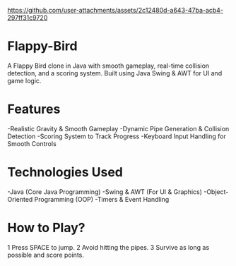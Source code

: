 

https://github.com/user-attachments/assets/2c12480d-a643-47ba-acb4-297ff31c9720

# Flappy-Bird
A Flappy Bird clone in Java with smooth gameplay, real-time collision detection, and a scoring system. Built using Java Swing &amp; AWT for UI and game logic.

# Features
  -Realistic Gravity & Smooth Gameplay
  -Dynamic Pipe Generation & Collision Detection
  -Scoring System to Track Progress
  -Keyboard Input Handling for Smooth Controls

# Technologies Used
  -Java (Core Java Programming)
  -Swing & AWT (For UI & Graphics)
  -Object-Oriented Programming (OOP)
  -Timers & Event Handling

# How to Play?
1️ Press SPACE to jump.
2️ Avoid hitting the pipes.
3️ Survive as long as possible and score points.
